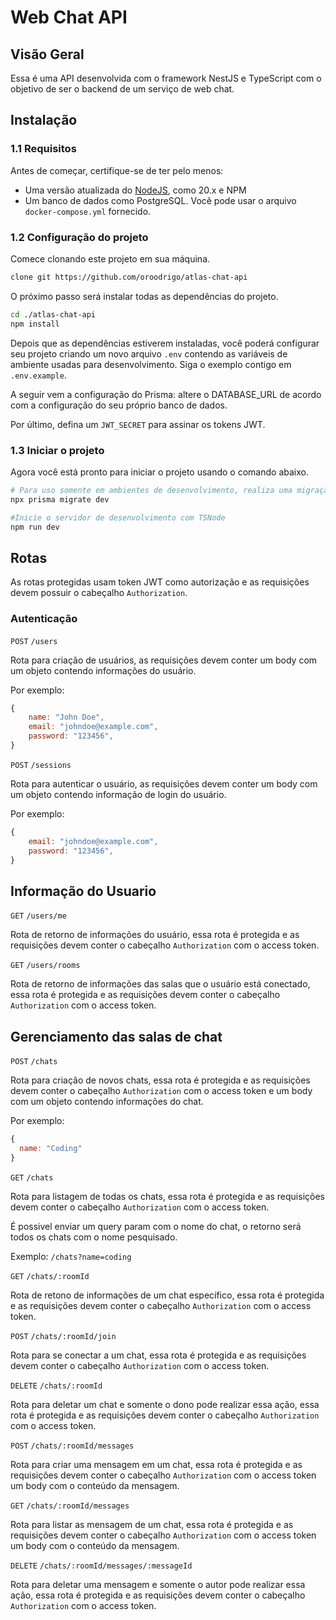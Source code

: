 # Web Chat API

##  Visão Geral

Essa é uma API desenvolvida com o framework NestJS e TypeScript com o objetivo de ser o backend de um serviço de web chat.

## Instalação 

### 1.1 Requisitos

Antes de começar, certifique-se de ter pelo menos:

- Uma versão atualizada do [NodeJS](https://nodejs.org/), como 20.x e NPM
- Um banco de dados como PostgreSQL. Você pode usar o arquivo `docker-compose.yml` fornecido.

### 1.2 Configuração do projeto

Comece clonando este projeto em sua máquina.

``` sh
clone git https://github.com/oroodrigo/atlas-chat-api
```

O próximo passo será instalar todas as dependências do projeto.

```sh
cd ./atlas-chat-api
npm install
```

Depois que as dependências estiverem instaladas, você poderá configurar seu projeto criando um novo arquivo `.env` contendo as variáveis ​​de ambiente usadas para desenvolvimento. Siga o exemplo contigo em `.env.example`.

A seguir vem a configuração do Prisma: altere o DATABASE_URL de acordo com a configuração do seu próprio banco de dados.

Por último, defina um `JWT_SECRET` para assinar os tokens JWT.

### 1.3 Iniciar o projeto

Agora você está pronto para iniciar o projeto usando o comando abaixo.

```sh
# Para uso somente em ambientes de desenvolvimento, realiza uma migração Prisma
npx prisma migrate dev

#Inicie o servidor de desenvolvimento com TSNode
npm run dev
```

## Rotas 

As rotas protegidas usam token JWT como autorização e as requisições devem possuir o cabeçalho `Authorization`.

### Autenticação

`POST` `/users`

Rota para criação de usuários, as requisições devem conter um body com um objeto contendo informações do usuário.

Por exemplo: 
```javascript
{
    name: "John Doe",
    email: "johndoe@example.com",
    password: "123456",
}
```

`POST` `/sessions`

Rota para autenticar o usuário, as requisições devem conter um body com um objeto contendo informação de login do usuário.

Por exemplo: 
```javascript
{
    email: "johndoe@example.com",
    password: "123456",
}
```

## Informação do Usuario

`GET` `/users/me`

Rota de retorno de informações do usuário, essa rota é protegida e as requisições devem conter o cabeçalho `Authorization` com o access token.

`GET` `/users/rooms`

Rota de retorno de informações das salas que o usuário está conectado, essa rota é protegida e as requisições devem conter o cabeçalho `Authorization` com o access token.

## Gerenciamento das salas de chat

`POST` `/chats`

Rota para criação de novos chats, essa rota é protegida e as requisições devem conter o cabeçalho `Authorization` com o access token e um body com um objeto contendo informações do chat.

Por exemplo: 
```javascript
{
  name: "Coding"      
}
```

`GET` `/chats`

Rota para listagem de todas os chats, essa rota é protegida e as requisições devem conter o cabeçalho `Authorization` com o access token.

É possivel enviar um query param com o nome do chat, o retorno será todos os chats com o nome pesquisado.

Exemplo: `/chats?name=coding`

`GET` `/chats/:roomId`

Rota de retono de informações de um chat específico, essa rota é protegida e as requisições devem conter o cabeçalho `Authorization` com o access token.

`POST` `/chats/:roomId/join`

Rota para se conectar a um chat, essa rota é protegida e as requisições devem conter o cabeçalho `Authorization` com o access token.

`DELETE` `/chats/:roomId`

Rota para deletar um chat e somente o dono pode realizar essa ação, essa rota é protegida e as requisições devem conter o cabeçalho `Authorization` com o access token.

`POST` `/chats/:roomId/messages`

Rota para criar uma mensagem em um chat, essa rota é protegida e as requisições devem conter o cabeçalho `Authorization` com o access token um body com o conteúdo da mensagem.

`GET` `/chats/:roomId/messages`

Rota para listar as mensagem de um chat, essa rota é protegida e as requisições devem conter o cabeçalho `Authorization` com o access token um body com o conteúdo da mensagem.

`DELETE` `/chats/:roomId/messages/:messageId`

Rota para deletar uma mensagem e somente o autor pode realizar essa ação, essa rota é protegida e as requisições devem conter o cabeçalho `Authorization` com o access token.

